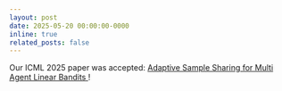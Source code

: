 ```yaml
---
layout: post
date: 2025-05-20 00:00:00-0000
inline: true
related_posts: false
---
```


Our ICML 2025 paper was accepted: <a href="https://arxiv.org/abs/2309.08710"> Adaptive Sample Sharing for Multi Agent Linear Bandits </a>!